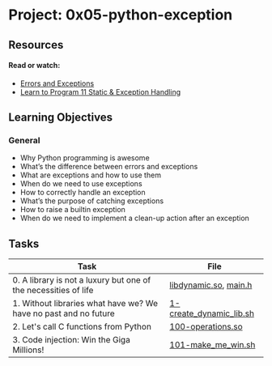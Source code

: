 # Project: 0x05-python-exception

## Resources

#### Read or watch:

* [Errors and Exceptions](https://intranet.alxswe.com/rltoken/Yj7sDOzmKwICSHr7WEAW3A)
* [Learn to Program 11 Static & Exception Handling](https://intranet.alxswe.com/rltoken/xASzXarhF1sBhzYkJ14LvQ)
## Learning Objectives

### General

* Why Python programming is awesome 
* What’s the difference between errors and exceptions
* What are exceptions and how to use them
* When do we need to use exceptions
* How to correctly handle an exception
* What’s the purpose of catching exceptions
* How to raise a builtin exception
* When do we need to implement a clean-up action after an exception
## Tasks

| Task | File |
| ---- | ---- |
| 0. A library is not a luxury but one of the necessities of life | [libdynamic.so](./libdynamic.so), [main.h](./main.h) |
| 1. Without libraries what have we? We have no past and no future | [1-create_dynamic_lib.sh](./1-create_dynamic_lib.sh) |
| 2. Let's call C functions from Python | [100-operations.so](./100-operations.so) |
| 3. Code injection: Win the Giga Millions! | [101-make_me_win.sh](./101-make_me_win.sh) |